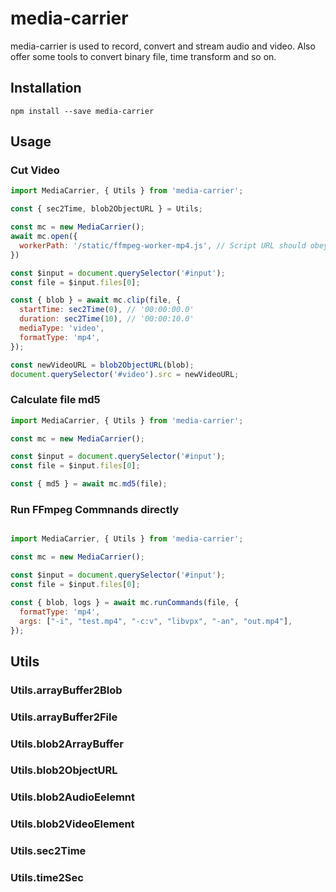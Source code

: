 
# media-carrier

media-carrier is used to record, convert and stream audio and video. Also offer some tools to convert binary file, time transform and so on.

## Installation

```
npm install --save media-carrier
```

## Usage


### Cut Video

``` javascript
import MediaCarrier, { Utils } from 'media-carrier';

const { sec2Time, blob2ObjectURL } = Utils;

const mc = new MediaCarrier();
await mc.open({
  workerPath: '/static/ffmpeg-worker-mp4.js', // Script URL should obey the same-origin-policy. see more https://developer.mozilla.org/zh-CN/docs/Web/API/Worker/Worker
})

const $input = document.querySelector('#input');
const file = $input.files[0];

const { blob } = await mc.clip(file, {
  startTime: sec2Time(0), // '00:00:00.0'
  duration: sec2Time(10), // '00:00:10.0'
  mediaType: 'video',
  formatType: 'mp4',
});

const newVideoURL = blob2ObjectURL(blob);
document.querySelector('#video').src = newVideoURL;

```

### Calculate file md5

``` javascript
import MediaCarrier, { Utils } from 'media-carrier';

const mc = new MediaCarrier();

const $input = document.querySelector('#input');
const file = $input.files[0];

const { md5 } = await mc.md5(file);

```

### Run FFmpeg Commnands directly

``` javascript

import MediaCarrier, { Utils } from 'media-carrier';

const mc = new MediaCarrier();

const $input = document.querySelector('#input');
const file = $input.files[0];

const { blob, logs } = await mc.runCommands(file, {
  formatType: 'mp4',
  args: ["-i", "test.mp4", "-c:v", "libvpx", "-an", "out.mp4"],
});
```

## Utils

### Utils.arrayBuffer2Blob

### Utils.arrayBuffer2File

### Utils.blob2ArrayBuffer

### Utils.blob2ObjectURL

### Utils.blob2AudioEelemnt

### Utils.blob2VideoElement

### Utils.sec2Time

### Utils.time2Sec

